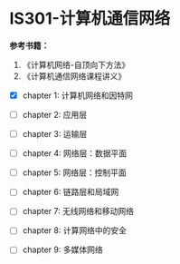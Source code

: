 # IS301-计算机通信网络
**参考书籍：**  
1. 《计算机网络-自顶向下方法》
1. 《计算机通信网络课程讲义》

- [x] chapter 1: 计算机网络和因特网
- [ ] chapter 2: 应用层
- [ ] chapter 3: 运输层
- [ ] chapter 4: 网络层：数据平面
- [ ] chapter 5: 网络层：控制平面
- [ ] chapter 6: 链路层和局域网
- [ ] chapter 7: 无线网络和移动网络
- [ ] chapter 8: 计算网络中的安全
- [ ] chapter 9: 多媒体网络

